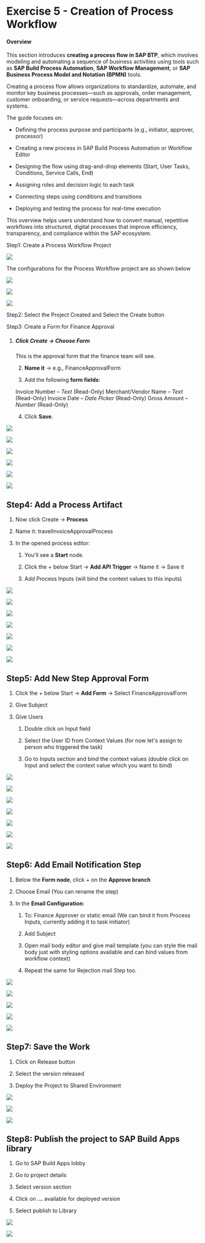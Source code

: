 # **Exercise 5 - Creation of Process Workflow**

#### Overview

This section introduces **creating a process flow in SAP BTP**, which involves modeling and automating a sequence of business activities using tools such as **SAP Build Process Automation**, **SAP Workflow Management**, or **SAP Business Process Model and Notation (BPMN)** tools.

Creating a process flow allows organizations to standardize, automate, and monitor key business processes—such as approvals, order management, customer onboarding, or service requests—across departments and systems.

The guide focuses on:

* Defining the process purpose and participants (e.g., initiator, approver, processor)

* Creating a new process in SAP Build Process Automation or Workflow Editor

* Designing the flow using drag-and-drop elements (Start, User Tasks, Conditions, Service Calls, End)

* Assigning roles and decision logic to each task

* Connecting steps using conditions and transitions

* Deploying and testing the process for real-time execution

This overview helps users understand how to convert manual, repetitive workflows into structured, digital processes that improve efficiency, transparency, and compliance within the SAP ecosystem.

Step1: Create a Process Workflow Project

![](./Exercise%205.img/ex5.img01.png)

The configurations for the Process Workflow project are as shown below

![](./Exercise%205.img/ex5_1.png)

![](./Exercise%205.img/ex5_2.png)


![](./Exercise%205.img/ex5.img02.jpg)

Step2: Select the Project Created and Select the Create button

Step3: Create a Form for Finance Approval

1. ##### **Click Create → Choose Form**

   This is the approval form that the finance team will see.

   2. **Name it** → e.g., FinanceApprovalForm

   3. Add the following **form fields**:

   Invoice Number – *Text* (Read-Only) Merchant/Vendor Name – *Text* (Read-Only) Invoice Date – *Date Picker* (Read-Only) Gross Amount – *Number* (Read-Only)

   4. Click **Save**.

![](./Exercise%205.img/ex5.img03.jpg)

![](./Exercise%205.img/ex5.img04.jpg)

![](./Exercise%205.img/ex5.img05.png)

![](./Exercise%205.img/ex5.img06.png)

![](./Exercise%205.img/ex5.img07.png)

![](./Exercise%205.img/ex5.img08.jpg)

## Step4: Add a Process Artifact

1. Now click Create → **Process**

2. Name it: travelInvoiceApprovalProcess

3. In the opened process editor:

   1. You'll see a **Start** node.

   2. Click the + below Start → **Add API Trigger** → Name it → Save it

   3. Add Process Inputs (will bind the context values to this inputs)


![](./Exercise%205.img/ex5.img10.jpg)

![](./Exercise%205.img/ex5.img11.jpg)

![](./Exercise%205.img/ex5.img12.jpg)

![](./Exercise%205.img/ex5.img13.png)

![](./Exercise%205.img/ex5.img14.jpg)

![](./Exercise%205.img/ex5.img15.jpg)  

![](./Exercise%205.img/ex5.img16.jpg)

## Step5: Add New Step Approval Form

1. Click the + below Start → **Add Form** → Select FinanceApprovalForm

2. Give Subject

3. Give Users

   1. Double click on Input field

   2. Select the User ID from Context Values (for now let's assign to person who triggered the task)

   3. Go to Inputs section and bind the context values (double click on Input and select the context value which you want to bind)

![](./Exercise%205.img/ex5.img17.jpg)  

![](./Exercise%205.img/ex5.img18.jpg)

![](./Exercise%205.img/ex5.img19.jpg)

![](./Exercise%205.img/ex5.img20.jpg)

![](./Exercise%205.img/ex5.img21.jpg)

![](./Exercise%205.img/ex5.img22.jpg)

![](./Exercise%205.img/ex5.img23.jpg)

## Step6: Add Email Notification Step

1. Below the **Form node**, click + on the **Approve branch**

2. Choose Email (You can rename the step)

3. In the **Email Configuration**:

   1. To: Finance Approver or static email (We can bind it from Process Inputs, currently adding it to task initiator)  
   2. Add Subject

   3. Open mail body editor and give mail template (you can style the mail body just with styling options available and can bind values from workflow context)

   4. Repeat the same for Rejection mail Step too.

![](./Exercise%205.img/ex5.img24.png)

![](./Exercise%205.img/ex5.img25.png)

![](./Exercise%205.img/ex5.img26.jpg)

![](./Exercise%205.img/ex5.img27.png)

![](./Exercise%205.img/ex5.img28.png)

## Step7: Save the Work

1. Click on Release button

2. Select the version released

3. Deploy the Project to Shared Environment

![](./Exercise%205.img/ex5.img29.png)

![](./Exercise%205.img/ex5.img30.png)

![](./Exercise%205.img/ex5.img31.jpg)

## Step8: Publish the project to SAP Build Apps library

1. Go to SAP Build Apps lobby

2. Go to project details

3. Select version section

4. Click on **...** available for deployed version

5. Select publish to Library

![](./Exercise%205.img/ex5.img32.jpg)

![](./Exercise%205.img/ex5.img33.jpg)
